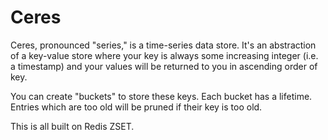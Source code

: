 # Ceres

Ceres, pronounced "series," is a time-series data store. It's an abstraction of a key-value store where your key is always some increasing integer (i.e. a timestamp) and your values will be returned to you in ascending order of key. 

You can create "buckets" to store these keys. Each bucket has a lifetime. Entries which are too old will be pruned if their key is too old.

This is all built on Redis ZSET.



